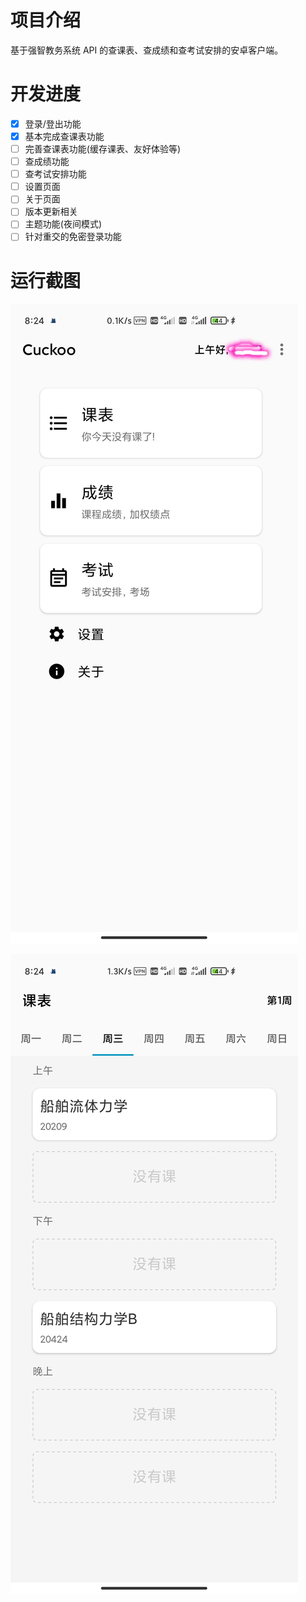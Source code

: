 # 项目介绍

基于强智教务系统 API 的查课表、查成绩和查考试安排的安卓客户端。

# 开发进度
- [x] 登录/登出功能
- [x] 基本完成查课表功能
- [ ] 完善查课表功能(缓存课表、友好体验等)
- [ ] 查成绩功能
- [ ] 查考试安排功能
- [ ] 设置页面
- [ ] 关于页面
- [ ] 版本更新相关
- [ ] 主题功能(夜间模式)
- [ ] 针对重交的免密登录功能

# 运行截图

![主界面](./doc/pic/screenshot_2.jpg)

![课表页面](./doc/pic/screenshot_1.jpg)